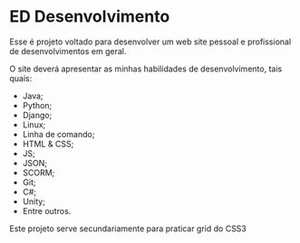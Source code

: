 # ED Desenvolvimento

Esse é projeto voltado para desenvolver um web site pessoal e profissional de desenvolvimentos em geral.

O site deverá apresentar as minhas habilidades de desenvolvimento, tais quais:

* Java;
* Python;
* Django;
* Linux;
* Linha de comando;
* HTML & CSS;
* JS;
* JSON;
* SCORM;
* Git;
* C#;
* Unity;
* Entre outros.

Este projeto serve secundariamente para praticar grid do CSS3
